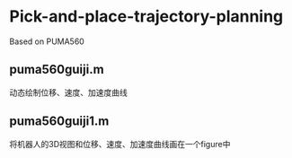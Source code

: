 # Pick-and-place-trajectory-planning
Based on PUMA560
## puma560guiji.m
动态绘制位移、速度、加速度曲线
## puma560guiji1.m
将机器人的3D视图和位移、速度、加速度曲线画在一个figure中
